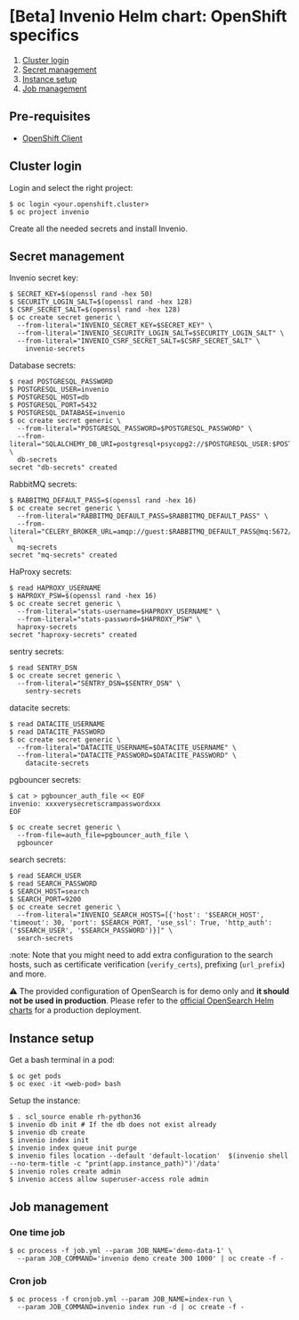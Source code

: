 # [Beta] Invenio Helm chart: OpenShift specifics

1. [Cluster login](#cluster-login)
2. [Secret management](#secret-management)
3. [Instance setup](#instance-setup)
4. [Job management](#job-management)

## Pre-requisites

- [OpenShift Client](https://docs.openshift.com/container-platform/latest/cli_reference/openshift_cli/getting-started-cli.html#cli-installing-cli_cli-developer-commands)

## Cluster login

Login and select the right project:

```console
$ oc login <your.openshift.cluster>
$ oc project invenio
```

Create all the needed secrets and install Invenio.

## Secret management

Invenio secret key:

```console
$ SECRET_KEY=$(openssl rand -hex 50)
$ SECURITY_LOGIN_SALT=$(openssl rand -hex 128)
$ CSRF_SECRET_SALT=$(openssl rand -hex 128)
$ oc create secret generic \
  --from-literal="INVENIO_SECRET_KEY=$SECRET_KEY" \
  --from-literal="INVENIO_SECURITY_LOGIN_SALT=$SECURITY_LOGIN_SALT" \
  --from-literal="INVENIO_CSRF_SECRET_SALT=$CSRF_SECRET_SALT" \
    invenio-secrets
```

Database secrets:

```console
$ read POSTGRESQL_PASSWORD
$ POSTGRESQL_USER=invenio
$ POSTGRESQL_HOST=db
$ POSTGRESQL_PORT=5432
$ POSTGRESQL_DATABASE=invenio
$ oc create secret generic \
  --from-literal="POSTGRESQL_PASSWORD=$POSTGRESQL_PASSWORD" \
  --from-literal="SQLALCHEMY_DB_URI=postgresql+psycopg2://$POSTGRESQL_USER:$POSTGRESQL_PASSWORD@$POSTGRESQL_HOST:$POSTGRESQL_PORT/$POSTGRESQL_DATABASE" \
  db-secrets
secret "db-secrets" created
```

RabbitMQ secrets:

```console
$ RABBITMQ_DEFAULT_PASS=$(openssl rand -hex 16)
$ oc create secret generic \
  --from-literal="RABBITMQ_DEFAULT_PASS=$RABBITMQ_DEFAULT_PASS" \
  --from-literal="CELERY_BROKER_URL=amqp://guest:$RABBITMQ_DEFAULT_PASS@mq:5672/" \
  mq-secrets
secret "mq-secrets" created
```

HaProxy secrets:

```console
$ read HAPROXY_USERNAME
$ HAPROXY_PSW=$(openssl rand -hex 16)
$ oc create secret generic \
  --from-literal="stats-username=$HAPROXY_USERNAME" \
  --from-literal="stats-password=$HAPROXY_PSW" \
  haproxy-secrets
secret "haproxy-secrets" created
```

sentry secrets:

```
$ read SENTRY_DSN
$ oc create secret generic \
  --from-literal="SENTRY_DSN=$SENTRY_DSN" \
    sentry-secrets
```

datacite secrets:

```
$ read DATACITE_USERNAME
$ read DATACITE_PASSWORD
$ oc create secret generic \
  --from-literal="DATACITE_USERNAME=$DATACITE_USERNAME" \
  --from-literal="DATACITE_PASSWORD=$DATACITE_PASSWORD" \
    datacite-secrets
```

pgbouncer secrets:

```
$ cat > pgbouncer_auth_file << EOF
invenio: xxxverysecretscrampasswordxxx
EOF

$ oc create secret generic \
  --from-file=auth_file=pgbouncer_auth_file \
  pgbouncer
```

search secrets:

```console
$ read SEARCH_USER
$ read SEARCH_PASSWORD
$ SEARCH_HOST=search
$ SEARCH_PORT=9200
$ oc create secret generic \
  --from-literal="INVENIO_SEARCH_HOSTS=[{'host': '$SEARCH_HOST', 'timeout': 30, 'port': $SEARCH_PORT, 'use_ssl': True, 'http_auth':('$SEARCH_USER', '$SEARCH_PASSWORD')}]" \
  search-secrets
```

:note: Note that you might need to add extra configuration to the
search hosts, such as certificate verification (`verify_certs`),
prefixing (`url_prefix`) and more.

:warning: The provided configuration of OpenSearch is for demo only and **it should
not be used in production**. Please refer to the [official OpenSearch Helm charts](https://opensearch.org/docs/latest/opensearch/install/helm/) for a production deployment.

## Instance setup

Get a bash terminal in a pod:

```console
$ oc get pods
$ oc exec -it <web-pod> bash
```

Setup the instance:

``` console
$ . scl_source enable rh-python36
$ invenio db init # If the db does not exist already
$ invenio db create
$ invenio index init
$ invenio index queue init purge
$ invenio files location --default 'default-location'  $(invenio shell --no-term-title -c "print(app.instance_path)")'/data'
$ invenio roles create admin
$ invenio access allow superuser-access role admin
```

## Job management

### One time job

``` console
$ oc process -f job.yml --param JOB_NAME='demo-data-1' \
  --param JOB_COMMAND='invenio demo create 300 1000' | oc create -f -
```

### Cron job

``` console
$ oc process -f cronjob.yml --param JOB_NAME=index-run \
  --param JOB_COMMAND=invenio index run -d | oc create -f -
```
